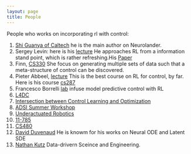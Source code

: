 ```yaml
---
layout: page
title: People
---
```

People who works on incorporating rl with control:
1. [Shi Guanya of Caltech](http://gshi.me/) he is the main author on Neurolander.
2. Sergey Levin: here is his [lecture](http://rail.eecs.berkeley.edu/deeprlcourse/) He approaches RL from a information stand point, which is rather refreshing.His [Paper](https://arxiv.org/pdf/1805.00909.pdf)
3. Finn, [CS330](https://www.youtube.com/playlist?list=PLoROMvodv4rMC6zfYmnD7UG3LVvwaITY5) She focus on generating multiple sets of data such that a meta-structure of control can be discovered.
4. Pieter Abbeel, [lecture](https://www.youtube.com/playlist?list=PLwRJQ4m4UJjNBPJdt8WamRAt4XKc639wF) This is the best course on RL for control, by far. Here is his course [cs287](https://people.eecs.berkeley.edu/~pabbeel/cs287-fa19/)
5. Francesco Borrelli [lab](http://www.mpc.berkeley.edu/home) infuse model predictive control with RL
6. [L4DC](https://www.youtube.com/playlist?list=PLYx2nCJDi_QFrGOmIM0ale8T_1Fqu8OIF)
7. [Intersection between Control Learning and Optimization](https://www.youtube.com/playlist?list=PLYx2nCJDi_QFrGOmIM0ale8T_1Fqu8OIF)
8. [ADSI Summer Workshop](https://www.youtube.com/playlist?list=PLTPQEx-31JXjg12xEI-9FctFLqrD4qMNY)
9. [Underactuated Robotics](http://underactuated.csail.mit.edu/Spring2020/)
10. [11-785](https://deeplearning.cs.cmu.edu/F20/index.html)
11. [CS480](https://cs.uwaterloo.ca/~ppoupart/teaching/cs480-spring19/index.html)
12. [David Duvenaud](http://www.cs.toronto.edu/~duvenaud/) He is knowm for his works on Neural ODE and Latent SDE
13. [Nathan Kutz](http://www.databookuw.com/) Data-drivern Sceince and Engineering. 
